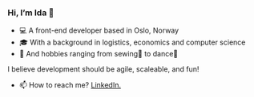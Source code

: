### Hi, I’m Ida 👋
- 💻 A front-end developer based in Oslo, Norway
- 🎓 With a background in logistics, economics and computer science 
- 🎨 And hobbies ranging from sewing🧵 to dance💃

I believe development should be agile, scaleable, and fun!

- 📫 How to reach me? [LinkedIn.](https://www.linkedin.com/in/ida-nguyen-441709187/)

<!--
**idanguyen/idanguyen** is a ✨ _special_ ✨ repository because its `README.md` (this file) appears on your GitHub profile.

Here are some ideas to get you started:

- 🔭 I’m currently working on ...
- 🌱 I’m currently learning ...
- 👯 I’m looking to collaborate on ...
- 🤔 I’m looking for help with ...
- 💬 Ask me about ...
- 📫 How to reach me: ...
- 😄 Pronouns: ...
- ⚡ Fun fact: ...
-->
